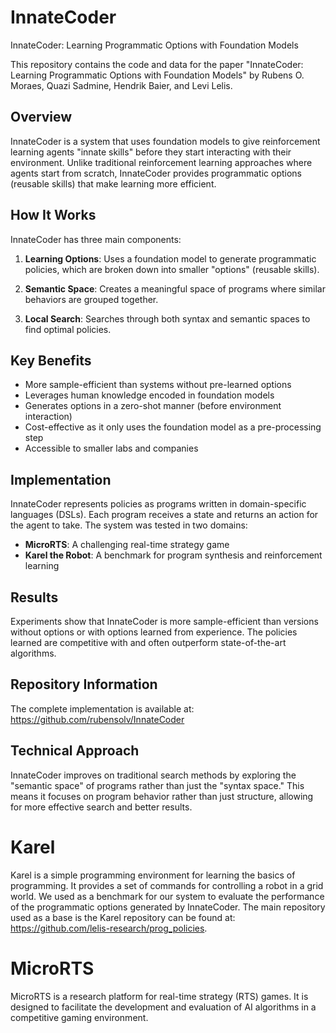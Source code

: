 # InnateCoder
InnateCoder: Learning Programmatic Options with Foundation Models

This repository contains the code and data for the paper "InnateCoder: Learning Programmatic Options with Foundation Models" by Rubens O. Moraes, Quazi Sadmine, Hendrik Baier, and Levi Lelis.


## Overview
InnateCoder is a system that uses foundation models to give reinforcement learning agents "innate skills" before they start interacting with their environment. Unlike traditional reinforcement learning approaches where agents start from scratch, InnateCoder provides programmatic options (reusable skills) that make learning more efficient.

## How It Works
InnateCoder has three main components:

1. **Learning Options**: Uses a foundation model to generate programmatic policies, which are broken down into smaller "options" (reusable skills).

2. **Semantic Space**: Creates a meaningful space of programs where similar behaviors are grouped together.

3. **Local Search**: Searches through both syntax and semantic spaces to find optimal policies.

## Key Benefits
- More sample-efficient than systems without pre-learned options
- Leverages human knowledge encoded in foundation models
- Generates options in a zero-shot manner (before environment interaction)
- Cost-effective as it only uses the foundation model as a pre-processing step
- Accessible to smaller labs and companies

## Implementation
InnateCoder represents policies as programs written in domain-specific languages (DSLs). Each program receives a state and returns an action for the agent to take. The system was tested in two domains:

- **MicroRTS**: A challenging real-time strategy game
- **Karel the Robot**: A benchmark for program synthesis and reinforcement learning

## Results
Experiments show that InnateCoder is more sample-efficient than versions without options or with options learned from experience. The policies learned are competitive with and often outperform state-of-the-art algorithms.

## Repository Information
The complete implementation is available at: https://github.com/rubensolv/InnateCoder

## Technical Approach
InnateCoder improves on traditional search methods by exploring the "semantic space" of programs rather than just the "syntax space." This means it focuses on program behavior rather than just structure, allowing for more effective search and better results.

# Karel

Karel is a simple programming environment for learning the basics of programming. It provides a set of commands for controlling a robot in a grid world. We used as a benchmark for our system to evaluate the performance of the programmatic options generated by InnateCoder. The main repository used as a base is the Karel repository can be found at: https://github.com/lelis-research/prog_policies.

# MicroRTS

MicroRTS is a research platform for real-time strategy (RTS) games. It is designed to facilitate the development and evaluation of AI algorithms in a competitive gaming environment.